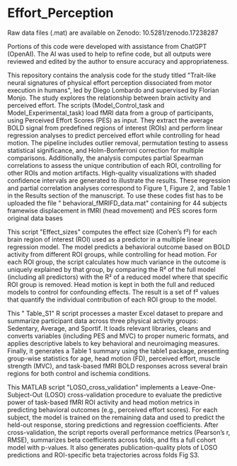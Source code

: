 # Effort_Perception

Raw data files (.mat) are available on Zenodo: 10.5281/zenodo.17238287

Portions of this code were developed with assistance from ChatGPT (OpenAI). The AI was used to help to refine code, but all outputs were reviewed and edited by the author to ensure accuracy and appropriateness.

This repository contains the analysis code for the study titled "Trait-like neural signatures of physical effort perception dissociated from motor execution in humans", led by Diego Lombardo and supervised by Florian Monjo. The study explores the relationship between brain activity and perceived effort. The scripts (Model_Control_task and Model_Experimental_task) load fMRI data from a group of participants, using Perceived Effort Scores (PES) as input. They extract the average BOLD signal from predefined regions of interest (ROIs) and perform linear regression analyses to predict perceived effort while controlling for head motion. The pipeline includes outlier removal, permutation testing to assess statistical significance, and Holm-Bonferroni correction for multiple comparisons. Additionally, the analysis computes partial Spearman correlations to assess the unique contribution of each ROI, controlling for other ROIs and motion artifacts. High-quality visualizations with shaded confidence intervals are generated to illustrate the results. These regression and partial correlation analyses correspond to Figure 1, Figure 2, and Table 1 in the Results section of the manuscript. To use these codes fist has to be uploaded the file " behavioral_fMRIFD_data.mat" containing for 44 subjects framewise displacement in fMRI (head movement) and PES scores form original data bases

This script "Effect_sizes" computes the effect size (Cohen’s f²) for each brain region of interest (ROI) used as a predictor in a multiple linear regression model. The model predicts a behavioral outcome based on BOLD activity from different ROI groups, while controlling for head motion. For each ROI group, the script calculates how much variance in the outcome is uniquely explained by that group, by comparing the R² of the full model (including all predictors) with the R² of a reduced model where that specific ROI group is removed. Head motion is kept in both the full and reduced models to control for confounding effects. The result is a set of f² values that quantify the individual contribution of each ROI group to the model.

This " Table_S1" R script processes a master Excel dataset to prepare and summarize participant data across three physical activity groups: Sedentary, Average, and Sportif. It loads relevant libraries, cleans and converts variables (including PES and MVC) to proper numeric formats, and applies descriptive labels to key behavioral and neuroimaging measures. Finally, it generates a Table 1 summary using the table1 package, presenting group-wise statistics for age, head motion (FD), perceived effort, muscle strength (MVC), and task-based fMRI BOLD responses across several brain regions for both control and ischemia conditions.

This MATLAB script "LOSO_cross_validation" implements a Leave-One-Subject-Out (LOSO) cross-validation procedure to evaluate the predictive power of task-based fMRI ROI activity and head motion metrics in predicting behavioral outcomes (e.g., perceived effort scores). For each subject, the model is trained on the remaining data and used to predict the held-out response, storing predictions and regression coefficients. After cross-validation, the script reports overall performance metrics (Pearson’s r, RMSE), summarizes beta coefficients across folds, and fits a full cohort model with p-values. It also generates publication-quality plots of LOSO predictions and ROI-specific beta trajectories across folds Fig S3.
